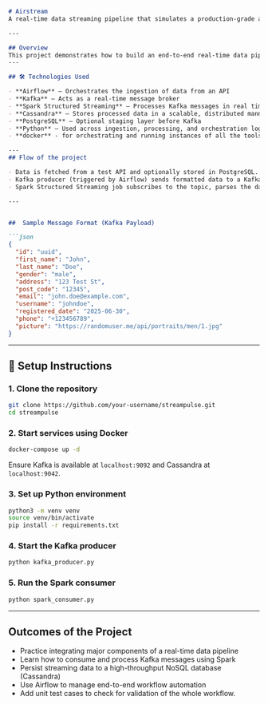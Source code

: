 

```markdown
# Airstream
A real-time data streaming pipeline that simulates a production-grade architecture using Apache Kafka, Apache Spark, Apache Cassandra, and orchestrated by Airflow. It ingests data from a test API, processes it in real time, and stores it in a distributed NoSQL database.

---

## Overview
This project demonstrates how to build an end-to-end real-time data pipeline using a modern open-source stack. Although the data source is a test API, the pipeline architecture is built to reflect real-world scenarios involving data ingestion, streaming, and storage across distributed systems.
---

## 🛠️ Technologies Used

- **Airflow** – Orchestrates the ingestion of data from an API
- **Kafka** – Acts as a real-time message broker
- **Spark Structured Streaming** – Processes Kafka messages in real time
- **Cassandra** – Stores processed data in a scalable, distributed manner
- **PostgreSQL** – Optional staging layer before Kafka
- **Python** – Used across ingestion, processing, and orchestration logic
- **docker** - for orchestrating and running instances of all the tools used

---
## Flow of the project

- Data is fetched from a test API and optionally stored in PostgreSQL.
- Kafka producer (triggered by Airflow) sends formatted data to a Kafka topic.
- Spark Structured Streaming job subscribes to the topic, parses the data, and writes it into Cassandra.

---


##  Sample Message Format (Kafka Payload)

```json
{
  "id": "uuid",
  "first_name": "John",
  "last_name": "Doe",
  "gender": "male",
  "address": "123 Test St",
  "post_code": "12345",
  "email": "john.doe@example.com",
  "username": "johndoe",
  "registered_date": "2025-06-30",
  "phone": "+123456789",
  "picture": "https://randomuser.me/api/portraits/men/1.jpg"
}
````

---

## 🔧 Setup Instructions

### 1. Clone the repository

```bash
git clone https://github.com/your-username/streampulse.git
cd streampulse
```

### 2. Start services using Docker

```bash
docker-compose up -d
```

Ensure Kafka is available at `localhost:9092` and Cassandra at `localhost:9042`.

### 3. Set up Python environment

```bash
python3 -m venv venv
source venv/bin/activate
pip install -r requirements.txt
```

### 4. Start the Kafka producer

```bash
python kafka_producer.py
```

### 5. Run the Spark consumer

```bash
python spark_consumer.py
```

---

## Outcomes of the Project

* Practice integrating major components of a real-time data pipeline
* Learn how to consume and process Kafka messages using Spark
* Persist streaming data to a high-throughput NoSQL database (Cassandra)
* Use Airflow to manage end-to-end workflow automation
* Add unit test cases to check for validation of the whole workflow.
```

